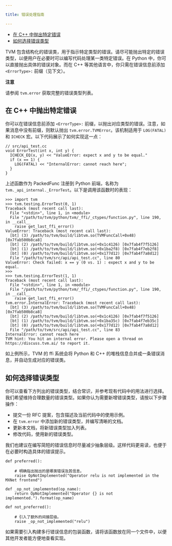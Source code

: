 ```yaml
---

title: 错误处理指南

---
```


* [在 C++ 中抛出特定错误](https://tvm.apache.org/docs/contribute/error_handling.html#raise-a-specific-error-in-c)
* [如何选择错误类型](https://tvm.apache.org/docs/contribute/error_handling.html#how-to-choose-an-error-type)


 TVM 包含结构化的错误类，用于指示特定类型的错误。请尽可能抛出特定的错误类型，以便用户在必要时可以编写代码处理某一类特定错误。在 Python 中，你可以直接抛出具体的错误对象。而在 C++ 等其他语言中，你只需在错误信息前添加 `<ErrorType>:` 前缀（见下文）。

**注意**

 请参阅 `tvm.error` 获取完整的错误类型列表。


## 在 C++ 中抛出特定错误


 你可以在错误信息前添加 `<ErrorType>:` 前缀，以抛出对应类型的错误。注意，如果消息中没有前缀，则默认抛出 `tvm.error.TVMError`。该机制适用于 `LOG(FATAL)` 和 `ICHECK` 宏。以下代码展示了如何实现这一点：

```plain
// src/api_test.cc
void ErrorTest(int x, int y) {
  ICHECK_EQ(x, y) << "ValueError: expect x and y to be equal."
  if (x == 1) {
    LOG(FATAL) << "InternalError: cannot reach here";
  }
}
```


 上述函数作为 PackedFunc 注册到 Python 前端，名称为 `tvm._api_internal._ErrorTest`。以下是调用该函数时的表现：

```plain
>>> import tvm
>>> tvm.testing.ErrorTest(0, 1)
Traceback (most recent call last):
  File "<stdin>", line 1, in <module>
  File "/path/to/tvm/python/tvm/_ffi/_ctypes/function.py", line 190, in __call__
    raise get_last_ffi_error()
ValueError: Traceback (most recent call last):
  [bt] (3) /path/to/tvm/build/libtvm.so(TVMFuncCall+0x48) [0x7fab500b8ca8]
  [bt] (2) /path/to/tvm/build/libtvm.so(+0x1c4126) [0x7fab4f7f5126]
  [bt] (1) /path/to/tvm/build/libtvm.so(+0x1ba2f8) [0x7fab4f7eb2f8]
  [bt] (0) /path/to/tvm/build/libtvm.so(+0x177d12) [0x7fab4f7a8d12]
  File "/path/to/tvm/src/api/api_test.cc", line 80
ValueError: Check failed: x == y (0 vs. 1) : expect x and y to be equal.
>>>
>>> tvm.testing.ErrorTest(1, 1)
Traceback (most recent call last):
  File "<stdin>", line 1, in <module>
  File "/path/to/tvm/python/tvm/_ffi/_ctypes/function.py", line 190, in __call__
    raise get_last_ffi_error()
tvm.error.InternalError: Traceback (most recent call last):
  [bt] (3) /path/to/tvm/build/libtvm.so(TVMFuncCall+0x48) [0x7fab500b8ca8]
  [bt] (2) /path/to/tvm/build/libtvm.so(+0x1c4126) [0x7fab4f7f5126]
  [bt] (1) /path/to/tvm/build/libtvm.so(+0x1ba35c) [0x7fab4f7eb35c]
  [bt] (0) /path/to/tvm/build/libtvm.so(+0x177d12) [0x7fab4f7a8d12]
  File "/path/to/tvm/src/api/api_test.cc", line 83
InternalError: cannot reach here
TVM hint: You hit an internal error. Please open a thread on https://discuss.tvm.ai/ to report it.
```


 如上例所示，TVM 的 ffi 系统会将 Python 和 C++ 的堆栈信息合并成一条错误消息，并自动生成对应的错误类。

## 如何选择错误类型


 你可以查看下方列出的错误类型，结合常识，并参考现有代码中的用法进行选择。我们希望维持合理数量的错误类型。如果你认为需要新增错误类型，请按以下步骤操作：
*  提交一份 RFC 提案，包含描述及当前代码中的使用示例。 
*  在 `tvm.error` 中添加新的错误类型，并编写清晰的文档。 
*   更新本文档，将新错误类型加入列表。 
*   修改代码，使用新的错误类型。 


 我们也建议在编写简短的错误信息时尽量减少抽象层级。这样代码更易读，也便于在必要时构造具体的错误提示。

```plain
def preferred():
    
    # 明确指出抛出的是哪类错误及其信息。
    raise OpNotImplemented("Operator relu is not implemented in the MXNet frontend")

def _op_not_implemented(op_name):
    return OpNotImplemented("Operator {} is not implemented.").format(op_name)

def not_preferred():
    
    # 引入了额外的间接层级。
    raise _op_not_implemented("relu")
```


 如果需要引入构建多行错误信息的包装函数，请将该函数放在同一个文件中，以便其他开发者能方便地查看实现。

